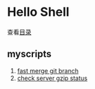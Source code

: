 # Hello Shell

查看[目录](./src/SUMMARY.md)

## myscripts
1. [fast merge git branch](./myscripts/fast-merge)
1. [check server gzip status](./myscripts/check-gzip.sh)